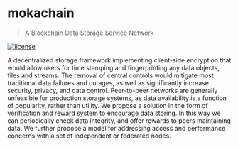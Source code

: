 # mokachain
> A Blockchain Data Storage Service Network

[![license](https://img.shields.io/badge/license-ASF2-blue.svg)](https://github.com/neozo-software/jblockchain/blob/master/LICENSE)

A decentralized storage framework implementing client-side encryption that would allow users for time stamping and fingerprinting any data objects, files and streams.
The removal of central controls would mitigate most traditional data failures and outages, as well as significantly increase security, privacy, and data control. Peer-to-peer networks are generally unfeasible for production storage systems, as data availability is a function of popularity, rather than utility. We propose a solution in the form of verification and reward system to encourage data storing. In this way we can periodically check data integrity, and offer rewards to peers maintaining data. We further propose a model for addressing access and performance concerns with a set of independent or federated nodes.

